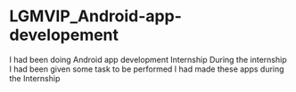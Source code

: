 # LGMVIP_Android-app-developement
I had been doing Android app development Internship
During the internship I had been given some task to be performed
I had made these apps during the Internship
